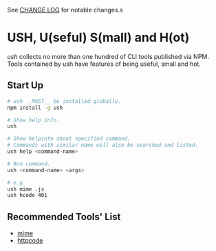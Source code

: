 See [CHANGE LOG](./CHANGELOG.md) for notable changes.s

#	USH, U(seful) S(mall) and H(ot)

*ush* collects no more than one hundred of CLI tools published via NPM. Tools contained by ush have features of being useful, small and hot.

##	Start Up

```bash
# ush __MUST__ be installed globally.
npm install -g ush

# Show help info.
ush

# Show helpinfo about specified command.
# Commands with similar name will also be searched and listed.
ush help <command-name>

# Run command.
ush <command-name> <args>

# e.g.
ush mime .js
ush hcode 401
```

##	Recommended Tools' List

*	[mime](https://www.npmjs.com/package/mime)
*	[httpcode](https://www.npmjs.com/package/httpcode)
